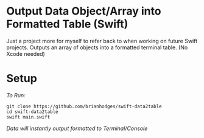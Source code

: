 # Output Data Object/Array into Formatted Table (Swift)
Just a project more for myself to refer back to when working on future Swift projects. Outputs an array of objects into a formatted terminal table. (No Xcode needed)

# Setup
*To Run:*
  ```
  git clone https://github.com/brianhodges/swift-data2table
  cd swift-data2table
  swift main.swift
  ```
*Data will instantly output formatted to Terminal/Console* 
